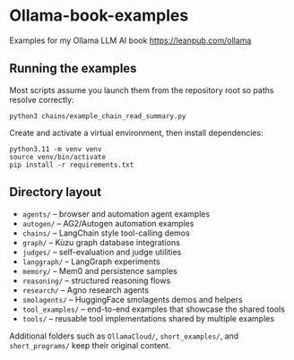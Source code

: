 # Ollama-book-examples
Examples for my Ollama LLM AI book https://leanpub.com/ollama

## Running the examples
Most scripts assume you launch them from the repository root so paths resolve correctly:

```
python3 chains/example_chain_read_summary.py
```

Create and activate a virtual environment, then install dependencies:

```
python3.11 -m venv venv
source venv/bin/activate
pip install -r requirements.txt
```

## Directory layout
- `agents/` – browser and automation agent examples
- `autogen/` – AG2/Autogen automation examples
- `chains/` – LangChain style tool-calling demos
- `graph/` – Kùzu graph database integrations
- `judges/` – self-evaluation and judge utilities
- `langgraph/` – LangGraph experiments
- `memory/` – Mem0 and persistence samples
- `reasoning/` – structured reasoning flows
- `research/` – Agno research agents
- `smolagents/` – HuggingFace smolagents demos and helpers
- `tool_examples/` – end-to-end examples that showcase the shared tools
- `tools/` – reusable tool implementations shared by multiple examples

Additional folders such as `OllamaCloud/`, `short_examples/`, and `short_programs/` keep their original content.
